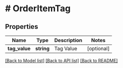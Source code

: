# # OrderItemTag

## Properties

Name | Type | Description | Notes
------------ | ------------- | ------------- | -------------
**tag_value** | **string** | Tag Value | [optional]

[[Back to Model list]](../../README.md#models) [[Back to API list]](../../README.md#endpoints) [[Back to README]](../../README.md)
